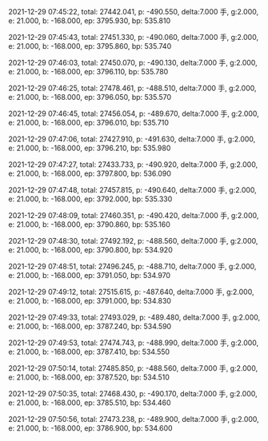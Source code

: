2021-12-29 07:45:22, total: 27442.041, p: -490.550, delta:7.000 手, g:2.000, e: 21.000, b: -168.000, ep: 3795.930, bp: 535.810

2021-12-29 07:45:43, total: 27451.330, p: -490.060, delta:7.000 手, g:2.000, e: 21.000, b: -168.000, ep: 3795.860, bp: 535.740

2021-12-29 07:46:03, total: 27450.070, p: -490.130, delta:7.000 手, g:2.000, e: 21.000, b: -168.000, ep: 3796.110, bp: 535.780

2021-12-29 07:46:25, total: 27478.461, p: -488.510, delta:7.000 手, g:2.000, e: 21.000, b: -168.000, ep: 3796.050, bp: 535.570

2021-12-29 07:46:45, total: 27456.054, p: -489.670, delta:7.000 手, g:2.000, e: 21.000, b: -168.000, ep: 3796.010, bp: 535.710

2021-12-29 07:47:06, total: 27427.910, p: -491.630, delta:7.000 手, g:2.000, e: 21.000, b: -168.000, ep: 3796.210, bp: 535.980

2021-12-29 07:47:27, total: 27433.733, p: -490.920, delta:7.000 手, g:2.000, e: 21.000, b: -168.000, ep: 3797.800, bp: 536.090

2021-12-29 07:47:48, total: 27457.815, p: -490.640, delta:7.000 手, g:2.000, e: 21.000, b: -168.000, ep: 3792.000, bp: 535.330

2021-12-29 07:48:09, total: 27460.351, p: -490.420, delta:7.000 手, g:2.000, e: 21.000, b: -168.000, ep: 3790.860, bp: 535.160

2021-12-29 07:48:30, total: 27492.192, p: -488.560, delta:7.000 手, g:2.000, e: 21.000, b: -168.000, ep: 3790.800, bp: 534.920

2021-12-29 07:48:51, total: 27496.245, p: -488.710, delta:7.000 手, g:2.000, e: 21.000, b: -168.000, ep: 3791.050, bp: 534.970

2021-12-29 07:49:12, total: 27515.615, p: -487.640, delta:7.000 手, g:2.000, e: 21.000, b: -168.000, ep: 3791.000, bp: 534.830

2021-12-29 07:49:33, total: 27493.029, p: -489.480, delta:7.000 手, g:2.000, e: 21.000, b: -168.000, ep: 3787.240, bp: 534.590

2021-12-29 07:49:53, total: 27474.743, p: -488.990, delta:7.000 手, g:2.000, e: 21.000, b: -168.000, ep: 3787.410, bp: 534.550

2021-12-29 07:50:14, total: 27485.850, p: -488.560, delta:7.000 手, g:2.000, e: 21.000, b: -168.000, ep: 3787.520, bp: 534.510

2021-12-29 07:50:35, total: 27468.430, p: -490.170, delta:7.000 手, g:2.000, e: 21.000, b: -168.000, ep: 3785.510, bp: 534.460

2021-12-29 07:50:56, total: 27473.238, p: -489.900, delta:7.000 手, g:2.000, e: 21.000, b: -168.000, ep: 3786.900, bp: 534.600